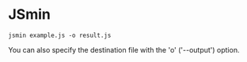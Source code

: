 # JSmin

```
jsmin example.js -o result.js
```
You can also specify the destination file with the 'o' ('--output') option.
